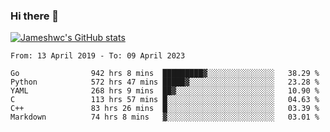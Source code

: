 ### Hi there 👋

[![Jameshwc's GitHub stats](https://github-readme-stats.vercel.app/api?username=jameshwc)](https://github.com/anuraghazra/github-readme-stats)

<!--START_SECTION:waka-->

```text
From: 13 April 2019 - To: 09 April 2023

Go                942 hrs 8 mins  █████████▓░░░░░░░░░░░░░░░   38.29 %
Python            572 hrs 47 mins █████▓░░░░░░░░░░░░░░░░░░░   23.28 %
YAML              268 hrs 9 mins  ██▓░░░░░░░░░░░░░░░░░░░░░░   10.90 %
C                 113 hrs 57 mins █░░░░░░░░░░░░░░░░░░░░░░░░   04.63 %
C++               83 hrs 26 mins  █░░░░░░░░░░░░░░░░░░░░░░░░   03.39 %
Markdown          74 hrs 8 mins   ▓░░░░░░░░░░░░░░░░░░░░░░░░   03.01 %
```

<!--END_SECTION:waka-->